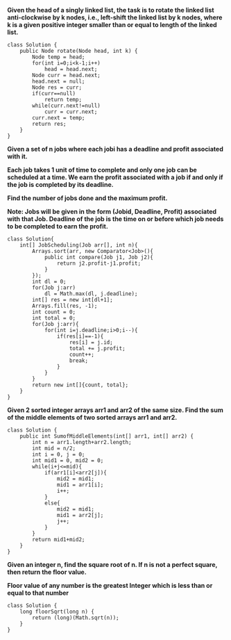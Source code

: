 **Given the head of a singly linked list, the task is to rotate the linked list anti-clockwise by k nodes, i.e., left-shift the linked list by k nodes, where k is a given positive integer smaller than or equal to length of the linked list.**
```
class Solution {
    public Node rotate(Node head, int k) {
        Node temp = head;
        for(int i=0;i<k-1;i++)
            head = head.next;
        Node curr = head.next;
        head.next = null;
        Node res = curr;
        if(curr==null)
            return temp;
        while(curr.next!=null)
            curr = curr.next;
        curr.next = temp;
        return res;
    }
}
```
**Given a set of n jobs where each jobi has a deadline and profit associated with it.**

**Each job takes 1 unit of time to complete and only one job can be scheduled at a time. We earn the profit associated with a job if and only if the job is completed by its deadline.**

**Find the number of jobs done and the maximum profit.**

**Note: Jobs will be given in the form (Jobid, Deadline, Profit) associated with that Job. Deadline of the job is the time on or before which job needs to be completed to earn the profit.**
```
class Solution{
    int[] JobScheduling(Job arr[], int n){
        Arrays.sort(arr, new Comparator<Job>(){
            public int compare(Job j1, Job j2){
                return j2.profit-j1.profit;
            }
        });
        int dl = 0;
        for(Job j:arr)
            dl = Math.max(dl, j.deadline);
        int[] res = new int[dl+1];
        Arrays.fill(res, -1);
        int count = 0;
        int total = 0;
        for(Job j:arr){
            for(int i=j.deadline;i>0;i--){
                if(res[i]==-1){
                    res[i] = j.id;
                    total += j.profit;
                    count++;
                    break;
                }
            }
        }
        return new int[]{count, total};
    }
}
```
**Given 2 sorted integer arrays arr1 and arr2 of the same size. Find the sum of the middle elements of two sorted arrays arr1 and arr2.**
```
class Solution {
    public int SumofMiddleElements(int[] arr1, int[] arr2) {
        int n = arr1.length+arr2.length;
        int mid = n/2;
        int i = 0, j = 0;
        int mid1 = 0, mid2 = 0;
        while(i+j<=mid){
            if(arr1[i]<arr2[j]){
                mid2 = mid1;
                mid1 = arr1[i];
                i++;
            }
            else{
                mid2 = mid1;
                mid1 = arr2[j];
                j++;
            }
        }
        return mid1+mid2;
    }
}
```
**Given an integer n, find the square root of n. If n is not a perfect square, then return the floor value.**

**Floor value of any number is the greatest Integer which is less than or equal to that number**
```
class Solution {
    long floorSqrt(long n) {
        return (long)(Math.sqrt(n));
    }
}
```
